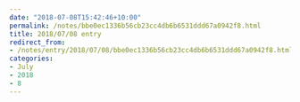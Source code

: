 ```yaml
---
date: "2018-07-08T15:42:46+10:00"
permalink: /notes/bbe0ec1336b56cb23cc4db6b6531ddd67a0942f8.html
title: 2018/07/08 entry
redirect_from:
- /notes/entry/2018/07/08/bbe0ec1336b56cb23cc4db6b6531ddd67a0942f8.html
categories:
- July
- 2018
- 8
---
```

